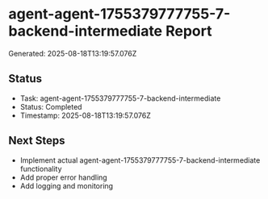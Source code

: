 # agent-agent-1755379777755-7-backend-intermediate Report

Generated: 2025-08-18T13:19:57.076Z

## Status
- Task: agent-agent-1755379777755-7-backend-intermediate
- Status: Completed
- Timestamp: 2025-08-18T13:19:57.076Z

## Next Steps
- Implement actual agent-agent-1755379777755-7-backend-intermediate functionality
- Add proper error handling
- Add logging and monitoring
